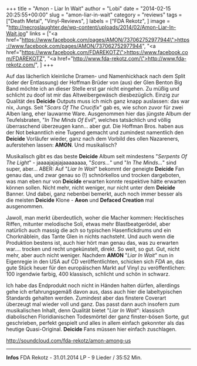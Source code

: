 +++
title = "Amon - Liar In Wait"
author = "Lobi"
date = "2014-02-15 20:25:55+00:00"
slug = "amon-liar-in-wait"
category = "reviews"
tags = ["Death Metal", "Vinyl-Reviews", ]
labels = ["FDA Rekotz", ]
image = "http://necroslaughter.de/wp-content/uploads/2014/02/Amon-Liar-In-Wait.jpg"
links = ["<a href=\"https://www.facebook.com/pages/AMON/737062752977944\">https://www.facebook.com/pages/AMON/737062752977944</a>", "<a href=\"https://www.facebook.com/FDAREKOTZ\">https://www.facebook.com/FDAREKOTZ</a>", "<a href=\"http://www.fda-rekotz.com/\">http://www.fda-rekotz.com/</a>", ]
+++

Auf das lächerlich kleinliche Dramen- und Namenhickhack nach dem Split (oder der Entlassung) der Hoffman Brüder von (aus) der Glen Benton Big Band möchte ich an dieser Stelle erst gar nicht eingehen. Zu müßig und schlicht zu doof ist mir das Altweibergewäsch diesbezüglich. Einzig zur Qualität des **Deicide** Outputs muss ich mich ganz knapp auslassen: das war nix, Jungs. Seit "_Scars Of The Crucifix_" gab es, wie schon zuvor für zwei Alben lang, eher lauwarme Ware. Ausgenommen hier das jüngste Album der Teufelsbraten, "_In The Minds Of Evil_", welches tatsächlich und völlig überraschend überzeugen kann... aber gut. Die Hoffman Bros. haben aus der Not bekanntlich eine Tugend gemacht und zumindest namentlich den **Deicide** Vorläufer wieder, ganz nach dem Vorbild des ollen Nazareners, auferstehen lassen: **AMON**. Und musikalisch?

Musikalisch gibt es das beste **Deicide** Album seit mindestens "_Serpents Of The Light_" - jaaaajajajajaaaaaaaa, "_Scars..._" und "_In The Minds..._" sind super, aber... ABER: Auf "_Liar In Wait_" bekommt der geneigte **Deicide** Fan genau das, und zwar genau so (!) schnörkellos und trocken dargeboten, was man eben nur von **Deicide** erwarten konnte respektive hätte erwarten können sollen. Nicht mehr, nicht weniger, nur nicht unter dem **Deicide** Banner. Und dabei, ganz nebenbei bemerkt, auch noch immer besser als die meisten **Deicide** Klone - **Aeon** und **Defaced Creation** mal ausgenommen.

Jawoll, man merkt überdeutlich, woher die Macher kommen: Hecktisches Riffen, mitunter melodische Soli, etwas mehr Blastbeatgerödel, aber natürlich auch massig die ach so typischen Hasenfickdrums und ein Chorknäblein, das Tante Glen in nichts nachsteht. Und auch wenn die Produktion bestens ist, auch hier hört man genau das, was zu erwarten war.... trocken und recht ungekünstelt, direkt. So weit, so gut. Gut, nicht mehr, aber auch nicht weniger.
Nachdem **AMON** "_Liar In Wait_" nun in Eigenregie in den USA auf CD veröffentlichten, schicken sich _FDA_ an, das gute Stück heuer für den europäischen Markt auf Vinyl zu veröffentlichen: 100 irgendwie farbig, 400 klassisch, schlicht und schön in schwarz.

Ich habe das Endprodukt noch nicht in Händen halten dürfen, allerdings gehe ich erfahrungsgemäß davon aus, dass auch hier die labeltypischen Standards gehalten werden. Zumindest aber das finstere Coverart überzeugt mal wieder voll und ganz. Das passt dann auch insofern zum musikalischen Inhalt, denn Qualität bietet "_Liar In Wait_": klassisch diabolischen Floridianischen Todesmörtel der ganz finster-bösen Sorte, gut geschrieben, perfekt gespielt und alles in allem einfach gekonnter als das heutige Quasi-Original. **Deicide** Fans müssen hier einfach zuschlagen.

http://soundcloud.com/fda-rekotz/amon-among-us



---
**Infos**
FDA Rekotz - 31.01.2014
LP - 9 Lieder / 35:52 Min.
